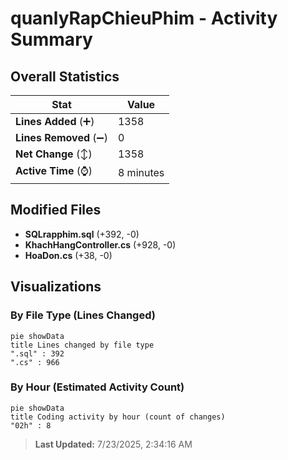 # quanlyRapChieuPhim - Activity Summary 

## Overall Statistics

| Stat                   | Value                                                             |
| ---------------------- | ----------------------------------------------------------------- |
| **Lines Added** (➕)   | 1358                                          |
| **Lines Removed** (➖) | 0                                        |
| **Net Change** (↕)    | 1358                |
| **Active Time** (⌚)   | 8 minutes |


## Modified Files
- **SQLrapphim.sql** (+392, -0)
- **KhachHangController.cs** (+928, -0)
- **HoaDon.cs** (+38, -0)

## Visualizations

### By File Type (Lines Changed)

```mermaid
pie showData
title Lines changed by file type
".sql" : 392
".cs" : 966
```

### By Hour (Estimated Activity Count)

```mermaid
pie showData
title Coding activity by hour (count of changes)
"02h" : 8
```


> **Last Updated:** 7/23/2025, 2:34:16 AM